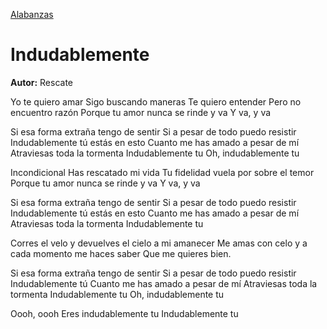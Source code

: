 [Alabanzas](../alabanza)
# Indudablemente
**Autor:** Rescate

Yo te quiero amar
Sigo buscando maneras
Te quiero entender
Pero no encuentro razón
Porque tu amor nunca se rinde y va
Y va, y va

Si esa forma extraña tengo de sentir
Si a pesar de todo puedo resistir
Indudablemente tú estás en esto
Cuanto me has amado a pesar de mí
Atraviesas toda la tormenta
Indudablemente tu
Oh, indudablemente tu

Incondicional
Has rescatado mi vida
Tu fidelidad vuela por sobre el temor
Porque tu amor nunca se rinde y va
Y va, y va

Si esa forma extraña tengo de sentir
Si a pesar de todo puedo resistir
Indudablemente tú estás en esto
Cuanto me has amado a pesar de mí
Atraviesas toda la tormenta
Indudablemente tu

Corres el velo y devuelves el cielo a mi amanecer
Me amas con celo y a cada momento me haces saber
Que me quieres bien.

Si esa forma extraña tengo de sentir
Si a pesar de todo puedo resistir
Indudablemente tú
Cuanto me has amado a pesar de mí
Atraviesas toda la tormenta
Indudablemente tu
Oh, indudablemente tu

Oooh, oooh
Eres indudablemente tu
Indudablemente tu